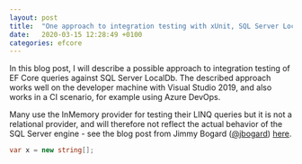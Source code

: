 ```yaml
---
layout: post
title:  "One approach to integration testing with xUnit, SQL Server LocalDb and a .dacpac (SQL Server database project)"
date:   2020-03-15 12:28:49 +0100
categories: efcore
---
```

In this blog post, I will describe a possible approach to integration testing of EF Core queries against SQL Server LocalDb. The described approach works well on the developer machine with Visual Studio 2019, and also works in a CI scenario, for example using Azure DevOps.

Many use the InMemory provider for testing their LINQ queries but it is not a relational provider, and will therefore not reflect the actual behavior of the SQL Server engine - see  the blog post from Jimmy Bogard ([@jbogard](https://twitter.com/jbogard)) [here](https://jimmybogard.com/avoid-in-memory-databases-for-tests/).





``` csharp
var x = new string[];

```
